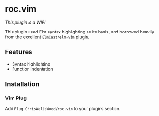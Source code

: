 # roc.vim

_This plugin is a WIP!_

This plugin used Elm syntax highlighting as its basis, and borrowed heavily from the
excellent [`ElmCast/elm-vim`](https://github.com/ElmCast/elm-vim) plugin.

## Features

* Syntax highlighting
* Function indentation

## Installation

### Vim Plug

Add `Plug ChrisWellsWood/roc.vim` to your plugins section.
